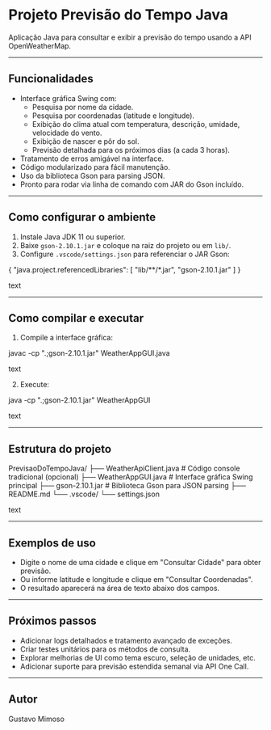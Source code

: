 # Projeto Previsão do Tempo Java

Aplicação Java para consultar e exibir a previsão do tempo usando a API OpenWeatherMap.

---

## Funcionalidades

- Interface gráfica Swing com:
  - Pesquisa por nome da cidade.
  - Pesquisa por coordenadas (latitude e longitude).
  - Exibição do clima atual com temperatura, descrição, umidade, velocidade do vento.
  - Exibição de nascer e pôr do sol.
  - Previsão detalhada para os próximos dias (a cada 3 horas).
- Tratamento de erros amigável na interface.
- Código modularizado para fácil manutenção.
- Uso da biblioteca Gson para parsing JSON.
- Pronto para rodar via linha de comando com JAR do Gson incluído.

---

## Como configurar o ambiente

1. Instale Java JDK 11 ou superior.
2. Baixe `gson-2.10.1.jar` e coloque na raiz do projeto ou em `lib/`.
3. Configure `.vscode/settings.json` para referenciar o JAR Gson:

{
"java.project.referencedLibraries": [
"lib/**/*.jar",
"gson-2.10.1.jar"
]
}

text

---

## Como compilar e executar

1. Compile a interface gráfica:

javac -cp ".;gson-2.10.1.jar" WeatherAppGUI.java

text

2. Execute:

java -cp ".;gson-2.10.1.jar" WeatherAppGUI

text

---

## Estrutura do projeto

PrevisaoDoTempoJava/
├── WeatherApiClient.java # Código console tradicional (opcional)
├── WeatherAppGUI.java # Interface gráfica Swing principal
├── gson-2.10.1.jar # Biblioteca Gson para JSON parsing
├── README.md
└── .vscode/
└── settings.json

text

---

## Exemplos de uso

- Digite o nome de uma cidade e clique em "Consultar Cidade" para obter previsão.
- Ou informe latitude e longitude e clique em "Consultar Coordenadas".
- O resultado aparecerá na área de texto abaixo dos campos.

---

## Próximos passos

- Adicionar logs detalhados e tratamento avançado de exceções.
- Criar testes unitários para os métodos de consulta.
- Explorar melhorias de UI como tema escuro, seleção de unidades, etc.
- Adicionar suporte para previsão estendida semanal via API One Call.

---

## Autor

Gustavo Mimoso
